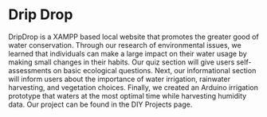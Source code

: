 # Drip Drop

DripDrop is a XAMPP based local website that promotes the greater good of water conservation. Through our research of environmental issues, we learned that individuals can make a large impact on their water usage by making small changes in their habits. Our quiz section will give users self-assessments on basic ecological questions. Next, our informational section will inform users about the importance of water irrigation, rainwater harvesting, and vegetation choices. Finally, we created an Arduino irrigation prototype that waters at the most optimal time while harvesting humidity data. Our project can be found in the DIY Projects page. 

<src img="DripDrop/assets/Images/WebDemo.png">
